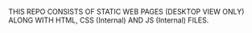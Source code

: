 THIS REPO CONSISTS OF STATIC WEB PAGES (DESKTOP VIEW ONLY) ALONG WITH HTML, CSS (Internal) AND JS (Internal) FILES.
